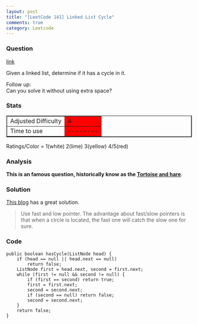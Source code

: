 ```yaml
---
layout: post
title: "[LeetCode 141] Linked List Cycle"
comments: true
category: Leetcode
---
```


### Question

[link](https://oj.leetcode.com/problems/linked-list-cycle/)

<div class="question-content bg-color bg-img font-color">
            <p class="font-color"></p><p class="font-color">
Given a linked list, determine if it has a cycle in it.
</p>

<p class="font-color">
Follow up:<br>
Can you solve it without using extra space?
</p><p class="font-color"></p>
          </div>

### Stats

<table border="2">
	<tr>
		<td>Adjusted Difficulty</td>
		<td bgcolor="red">4</td>
	</tr>
	<tr>
		<td>Time to use</td>
		<td bgcolor="red">--------</td>
	</tr>
</table>

Ratings/Color = 1(white) 2(lime) 3(yellow) 4/5(red)

### Analysis

**This is an famous question, historically know as the [Tortoise and hare](http://en.wikipedia.org/wiki/Cycle_detection#Tortoise_and_hare)**.

### Solution

[This blog](http://www.programcreek.com/2012/12/leetcode-linked-list-cycle/) has a great solution.

> Use fast and low pointer. The advantage about fast/slow pointers is that when a circle is located, the fast one will catch the slow one for sure.

### Code

    public boolean hasCycle(ListNode head) {
        if (head == null || head.next == null)
    		return false;
    	ListNode first = head.next, second = first.next;
    	while (first != null && second != null) {
    		if (first == second) return true;
    		first = first.next;
    		second = second.next;
    		if (second == null) return false;
    		second = second.next;
    	}
    	return false;
    }
